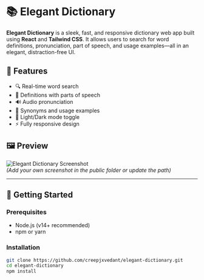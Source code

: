 # 📚 Elegant Dictionary

**Elegant Dictionary** is a sleek, fast, and responsive dictionary web app built using **React** and **Tailwind CSS**. It allows users to search for word definitions, pronunciation, part of speech, and usage examples—all in an elegant, distraction-free UI.

## 🌟 Features

- 🔍 Real-time word search
- 📖 Definitions with parts of speech
- 🔊 Audio pronunciation
- 🧠 Synonyms and usage examples
- 🌙 Light/Dark mode toggle
- ⚡ Fully responsive design

## 🖼️ Preview

![Elegant Dictionary Screenshot](./public/preview.png)  
*(Add your own screenshot in the public folder or update the path)*

---

## 🚀 Getting Started

### Prerequisites

- Node.js (v14+ recommended)
- npm or yarn

### Installation

```bash
git clone https://github.com/creepjxvedant/elegant-dictionary.git
cd elegant-dictionary
npm install
